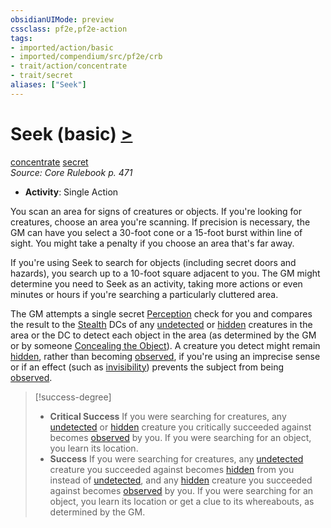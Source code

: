 ```yaml
---
obsidianUIMode: preview
cssclass: pf2e,pf2e-action
tags:
- imported/action/basic
- imported/compendium/src/pf2e/crb
- trait/action/concentrate
- trait/secret
aliases: ["Seek"]
---
```

# Seek (basic) [>](chapter-9-playing-the-game.md#Actions "Single Action")
[concentrate](concentrate.md)  [secret](secret.md)  
*Source: Core Rulebook p. 471*  


- **Activity**: Single Action

You scan an area for signs of creatures or objects. If you're looking for creatures, choose an area you're scanning. If precision is necessary, the GM can have you select a 30-foot cone or a 15-foot burst within line of sight. You might take a penalty if you choose an area that's far away.

If you're using Seek to search for objects (including secret doors and hazards), you search up to a 10-foot square adjacent to you. The GM might determine you need to Seek as an activity, taking more actions or even minutes or hours if you're searching a particularly cluttered area.

The GM attempts a single secret [Perception](../../compendium/skills.md#Perception) check for you and compares the result to the [Stealth](../../compendium/skills.md#Stealth) DCs of any [undetected](conditions.md#Undetected) or [hidden](conditions.md#Hidden) creatures in the area or the DC to detect each object in the area (as determined by the GM or by someone [Concealing the Object](conceal-an-object.md)). A creature you detect might remain [hidden](conditions.md#Hidden), rather than becoming [observed](conditions.md#Observed), if you're using an imprecise sense or if an effect (such as [invisibility](conditions.md#Invisible)) prevents the subject from being [observed](conditions.md#Observed).

> [!success-degree] 
> - **Critical Success** If you were searching for creatures, any [undetected](conditions.md#Undetected) or [hidden](conditions.md#Hidden) creature you critically succeeded against becomes [observed](conditions.md#Observed) by you. If you were searching for an object, you learn its location.
> - **Success** If you were searching for creatures, any [undetected](conditions.md#Undetected) creature you succeeded against becomes [hidden](conditions.md#Hidden) from you instead of [undetected](conditions.md#Undetected), and any [hidden](conditions.md#Hidden) creature you succeeded against becomes [observed](conditions.md#Observed) by you. If you were searching for an object, you learn its location or get a clue to its whereabouts, as determined by the GM.